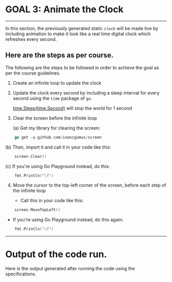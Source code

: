 # GOAL 3: Animate the Clock

---

In this section, the previously generated static `clock` will be made live by including animation to make it look like a real time digital clock which refreshes every second.

## Here are the steps as per course.

The following are the steps to be followed in order to achieve the goal as per the course guidelines.

1. Create an infinite loop to update the clock

2. Update the clock every second by including a sleep interval for every second using the `time` package of `go`.

   [time.Sleep(time.Second)](https://golang.org/pkg/time/#Sleep) will stop the world for 1 second

3. Clear the screen before the infinite loop

   (a) Get my library for clearing the screen:

```go
    go get -u github.com/inancgumus/screen
```

   (b) Then, import it and call it in your code like this:

```go
    screen.Clear()
```

   (c) If you're using Go Playground instead, do this:

```go
    fmt.Println("\f")
```

 4. Move the cursor to the top-left corner of the screen, before each step
    of the infinite loop

    * Call this in your code like this:
```go
    screen.MoveTopLeft()
```

   * If you're using Go Playground instead, do this again:
```go
    fmt.Println("\f")
```
---

# Output of the code run.

Here is the output generated after running the code using the specifications.